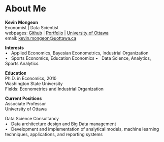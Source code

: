 # About Me
**Kevin Mongeon**  
Economist | Data Scientist  
webpages: [Github](https://github.com/kmongeon) | [Portfolio]( https://kmongeon.github.io) | 
[University of Ottawa](https://www2.uottawa.ca/faculty-health-sciences/human-kinetics/our-professors/kevin-mongeon)  
email: kevin.mongeon@uottawa.ca

**Interests**  
&bull; &nbsp; Applied Economics, Bayesian Econometrics, Industrial Organization  
&bull; &nbsp; Sports Economics, Education Economics 
&bull; &nbsp; Data Science, Analytics, Sports Analytics  

**Education**  
Ph.D. in Economics, 2010  
Washington State University    
Fields: Econometrics and Industrial Organization

**Current Positions**  
Associate Professor  
University of Ottawa

Data Science Consultancy  
&bull; &nbsp; Data architecture design and Big Data management  
&bull; &nbsp; Development and implementation of analytical models, machine learning techniques, applications, and reporting systems
